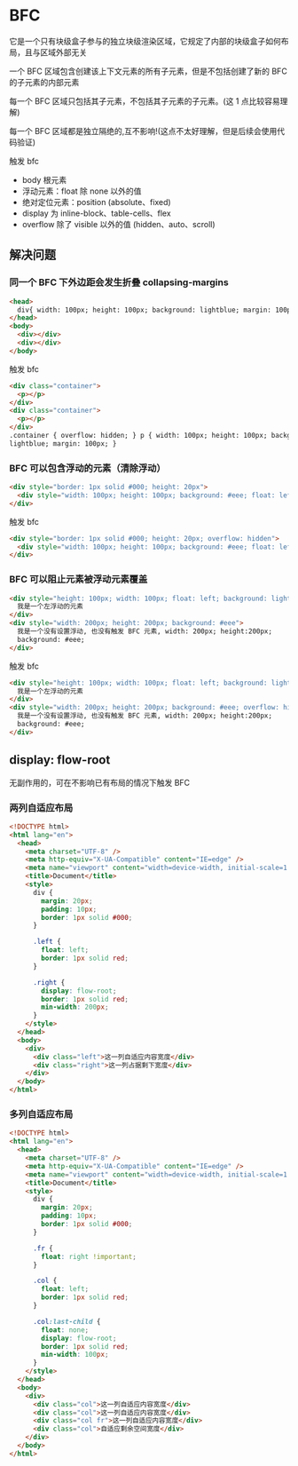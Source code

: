 # BFC

它是一个只有块级盒子参与的独立块级渲染区域，它规定了内部的块级盒子如何布局，且与区域外部无关

一个 BFC 区域包含创建该上下文元素的所有子元素，但是不包括创建了新的 BFC 的子元素的内部元素

每一个 BFC 区域只包括其子元素，不包括其子元素的子元素。(这 1 点比较容易理解)

每一个 BFC 区域都是独立隔绝的,互不影响!(这点不太好理解，但是后续会使用代码验证)

触发 bfc

- body 根元素
- 浮动元素：float 除 none 以外的值
- 绝对定位元素：position (absolute、fixed)
- display 为 inline-block、table-cells、flex
- overflow 除了 visible 以外的值 (hidden、auto、scroll)

## 解决问题

### 同一个 BFC 下外边距会发生折叠 collapsing-margins

```html
<head>
  div{ width: 100px; height: 100px; background: lightblue; margin: 100px; }
</head>
<body>
  <div></div>
  <div></div>
</body>
```

触发 bfc

```html
<div class="container">
  <p></p>
</div>
<div class="container">
  <p></p>
</div>
.container { overflow: hidden; } p { width: 100px; height: 100px; background:
lightblue; margin: 100px; }
```

### BFC 可以包含浮动的元素（清除浮动）

```html
<div style="border: 1px solid #000; height: 20px">
  <div style="width: 100px; height: 100px; background: #eee; float: left"></div>
</div>
```

触发 bfc

```html
<div style="border: 1px solid #000; height: 20px; overflow: hidden">
  <div style="width: 100px; height: 100px; background: #eee; float: left"></div>
</div>
```

### BFC 可以阻止元素被浮动元素覆盖

```html
<div style="height: 100px; width: 100px; float: left; background: lightblue">
  我是一个左浮动的元素
</div>
<div style="width: 200px; height: 200px; background: #eee">
  我是一个没有设置浮动, 也没有触发 BFC 元素, width: 200px; height:200px;
  background: #eee;
</div>
```

触发 bfc

```html
<div style="height: 100px; width: 100px; float: left; background: lightblue">
  我是一个左浮动的元素
</div>
<div style="width: 200px; height: 200px; background: #eee; overflow: hidden">
  我是一个没有设置浮动, 也没有触发 BFC 元素, width: 200px; height:200px;
  background: #eee;
</div>
```

## display: flow-root

无副作用的，可在不影响已有布局的情况下触发 BFC

### 两列自适应布局

```html
<!DOCTYPE html>
<html lang="en">
  <head>
    <meta charset="UTF-8" />
    <meta http-equiv="X-UA-Compatible" content="IE=edge" />
    <meta name="viewport" content="width=device-width, initial-scale=1.0" />
    <title>Document</title>
    <style>
      div {
        margin: 20px;
        padding: 10px;
        border: 1px solid #000;
      }

      .left {
        float: left;
        border: 1px solid red;
      }

      .right {
        display: flow-root;
        border: 1px solid red;
        min-width: 200px;
      }
    </style>
  </head>
  <body>
    <div>
      <div class="left">这一列自适应内容宽度</div>
      <div class="right">这一列占据剩下宽度</div>
    </div>
  </body>
</html>
```

### 多列自适应布局

```html
<!DOCTYPE html>
<html lang="en">
  <head>
    <meta charset="UTF-8" />
    <meta http-equiv="X-UA-Compatible" content="IE=edge" />
    <meta name="viewport" content="width=device-width, initial-scale=1.0" />
    <title>Document</title>
    <style>
      div {
        margin: 20px;
        padding: 10px;
        border: 1px solid #000;
      }

      .fr {
        float: right !important;
      }

      .col {
        float: left;
        border: 1px solid red;
      }

      .col:last-child {
        float: none;
        display: flow-root;
        border: 1px solid red;
        min-width: 100px;
      }
    </style>
  </head>
  <body>
    <div>
      <div class="col">这一列自适应内容宽度</div>
      <div class="col">这一列自适应内容宽度</div>
      <div class="col fr">这一列自适应内容宽度</div>
      <div class="col">自适应剩余空间宽度</div>
    </div>
  </body>
</html>
```
